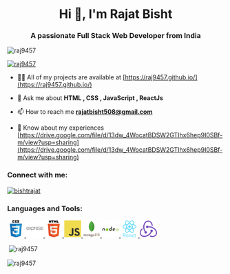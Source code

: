 <h1 align="center">Hi 👋, I'm Rajat Bisht</h1>
<h3 align="center">A passionate Full Stack Web Developer from India</h3>

<p align="left"> <img src="https://komarev.com/ghpvc/?username=raj9457&label=Profile%20views&color=0e75b6&style=flat" alt="raj9457" /> </p>

<p align="left"> <a href="https://github.com/ryo-ma/github-profile-trophy"><img src="https://github-profile-trophy.vercel.app/?username=raj9457" alt="raj9457" /></a> </p>

- 👨‍💻 All of my projects are available at [https://raj9457.github.io/](https://raj9457.github.io/)

- 💬 Ask me about **HTML , CSS , JavaScript , ReactJs**

- 📫 How to reach me **rajatbisht508@gmail.com**

- 📄 Know about my experiences [https://drive.google.com/file/d/13dw_4WocatBDSW2GTIhx6hep9I0SBf-m/view?usp=sharing](https://drive.google.com/file/d/13dw_4WocatBDSW2GTIhx6hep9I0SBf-m/view?usp=sharing)

<h3 align="left">Connect with me:</h3>
<p align="left">
<a href="https://linkedin.com/in/bishtrajat" target="blank"><img align="center" src="https://raw.githubusercontent.com/rahuldkjain/github-profile-readme-generator/master/src/images/icons/Social/linked-in-alt.svg" alt="bishtrajat" height="30" width="40" /></a>
</p>

<h3 align="left">Languages and Tools:</h3>
<p align="left"> <a href="https://www.w3schools.com/css/" target="_blank" rel="noreferrer"> <img src="https://raw.githubusercontent.com/devicons/devicon/master/icons/css3/css3-original-wordmark.svg" alt="css3" width="40" height="40"/> </a> <a href="https://expressjs.com" target="_blank" rel="noreferrer"> <img src="https://raw.githubusercontent.com/devicons/devicon/master/icons/express/express-original-wordmark.svg" alt="express" width="40" height="40"/> </a> <a href="https://www.w3.org/html/" target="_blank" rel="noreferrer"> <img src="https://raw.githubusercontent.com/devicons/devicon/master/icons/html5/html5-original-wordmark.svg" alt="html5" width="40" height="40"/> </a> <a href="https://developer.mozilla.org/en-US/docs/Web/JavaScript" target="_blank" rel="noreferrer"> <img src="https://raw.githubusercontent.com/devicons/devicon/master/icons/javascript/javascript-original.svg" alt="javascript" width="40" height="40"/> </a> <a href="https://www.mongodb.com/" target="_blank" rel="noreferrer"> <img src="https://raw.githubusercontent.com/devicons/devicon/master/icons/mongodb/mongodb-original-wordmark.svg" alt="mongodb" width="40" height="40"/> </a> <a href="https://nodejs.org" target="_blank" rel="noreferrer"> <img src="https://raw.githubusercontent.com/devicons/devicon/master/icons/nodejs/nodejs-original-wordmark.svg" alt="nodejs" width="40" height="40"/> </a> <a href="https://reactjs.org/" target="_blank" rel="noreferrer"> <img src="https://raw.githubusercontent.com/devicons/devicon/master/icons/react/react-original-wordmark.svg" alt="react" width="40" height="40"/> </a> <a href="https://redux.js.org" target="_blank" rel="noreferrer"> <img src="https://raw.githubusercontent.com/devicons/devicon/master/icons/redux/redux-original.svg" alt="redux" width="40" height="40"/> </a> </p>

<p>&nbsp;<img align="center" src="https://github-readme-stats.vercel.app/api?username=raj9457&show_icons=true&locale=en" alt="raj9457" /></p>

<p><img align="center" src="https://github-readme-streak-stats.herokuapp.com/?user=raj9457&" alt="raj9457" /></p>
